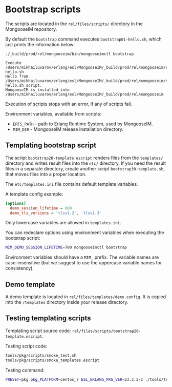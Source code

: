 # Bootstrap scripts

The scripts are located in the `rel/files/scripts/` directory in the MongooseIM repository.

By default the `bootstrap` command executes `bootstrap01-hello.sh`, which just prints the information below:

```
./_build/prod/rel/mongooseim/bin/mongooseimctl bootstrap

Execute /Users/mikhailuvarov/erlang/esl/MongooseIM/_build/prod/rel/mongooseim/scripts/bootstrap01-hello.sh
Hello from /Users/mikhailuvarov/erlang/esl/MongooseIM/_build/prod/rel/mongooseim/scripts/bootstrap01-hello.sh script.
MongooseIM is installed into /Users/mikhailuvarov/erlang/esl/MongooseIM/_build/prod/rel/mongooseim
```

Execution of scripts stops with an error, if any of scripts fail.

Environment variables, available from scripts:

- `ERTS_PATH` - path to Erlang Runtime System, used by MongooseIM.
- `MIM_DIR` - MongooseIM release installation directory.


## Templating bootstrap script

The script `bootstrap20-template.escript` renders files from the `templates/` directory and writes
result files into the `etc/` directory. If you need the result files in a separate directory,
create another script `bootstrap30-template.sh`, that moves files into a proper location.

The `etc/templates.ini` file contains default template variables.

A template config example:

```ini
[options]
  demo_session_lifetime = 600
  demo_tls_versions = 'tlsv1.2', 'tlsv1.3'
```

Only lowercase variables are allowed in `templates.ini`.

You can redeclare options using environment variables when executing the bootstrap script:

```bash
MIM_DEMO_SESSION_LIFETIME=700 mongooseimctl bootstrap
```

Environment variables should have a `MIM_` prefix. The variable names are case-insensitive
(but we suggest to use the uppercase variable names for consistency).

## Demo template

A demo template is located in `rel/files/templates/demo.config`.
It is copied into the `/templates` directory inside your release directory.

## Testing templating scripts

Templating script source code: `rel/files/scripts/bootstrap20-template.escript`.

Testing script code:

```bash
tools/pkg/scripts/smoke_test.sh
tools/pkg/scripts/smoke_templates.escript
```

Testing command:

```bash
PRESET=pkg pkg_PLATFORM=centos_7 ESL_ERLANG_PKG_VER=23.3.1-2 ./tools/test.sh
```
